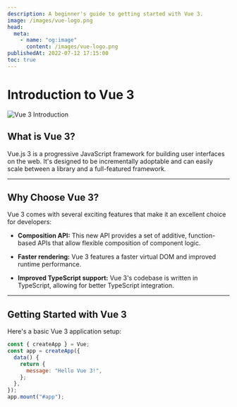 ```yaml
---
description: A beginner's guide to getting started with Vue 3.
image: /images/vue-logo.png
head:
  meta:
    - name: "og:image"
      content: /images/vue-logo.png
publishedAt: 2022-07-12 17:15:00
toc: true
---
```


# Introduction to Vue 3

![Vue 3 Introduction](/images/vue-logo.png)

## What is Vue 3?

Vue.js 3 is a progressive JavaScript framework for building user interfaces on the web. It's designed to be incrementally adoptable and can easily scale between a library and a full-featured framework.

---

## Why Choose Vue 3?

Vue 3 comes with several exciting features that make it an excellent choice for developers:

- **Composition API:** This new API provides a set of additive, function-based APIs that allow flexible composition of component logic.

- **Faster rendering:** Vue 3 features a faster virtual DOM and improved runtime performance.

- **Improved TypeScript support:** Vue 3's codebase is written in TypeScript, allowing for better TypeScript integration.

---

## Getting Started with Vue 3

Here's a basic Vue 3 application setup:

```javascript
const { createApp } = Vue;
const app = createApp({
  data() {
    return {
      message: "Hello Vue 3!",
    };
  },
});
app.mount("#app");
```
